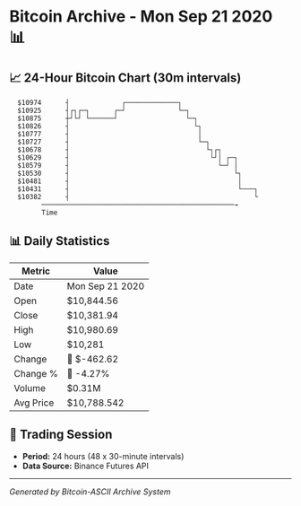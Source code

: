 # Bitcoin Archive - Mon Sep 21 2020 📊

## 📈 24-Hour Bitcoin Chart (30m intervals)

```
  $10974      ┤             ┌─────────────┐                    
  $10925      ┤┌┐┌─┐      ┌─┘             └─┐                  
  $10875      ┼┘└┘ └──────┘                 └─┐                
  $10826      ┤                               └┐               
  $10777      ┤                                │               
  $10727      ┤                                └─┐             
  $10678      ┤                                  └┐┌┐          
  $10629      ┤                                   └┘│ ┌─┐      
  $10579      ┤                                     └─┘ │      
  $10530      ┤                                         └┐     
  $10481      ┤                                          │     
  $10431      ┤                                          └───┐ 
  $10382      ┤                                              └ 
        ────────────────────────────────────────────────→
        Time
```

## 📊 Daily Statistics

| Metric | Value |
|--------|-------|
| Date | Mon Sep 21 2020 |
| Open | $10,844.56 |
| Close | $10,381.94 |
| High | $10,980.69 |
| Low | $10,281 |
| Change | 🔴 $-462.62 |
| Change % | 🔴 -4.27% |
| Volume | $0.31M |
| Avg Price | $10,788.542 |

## 📅 Trading Session

- **Period:** 24 hours (48 x 30-minute intervals)
- **Data Source:** Binance Futures API

---
*Generated by Bitcoin-ASCII Archive System*
